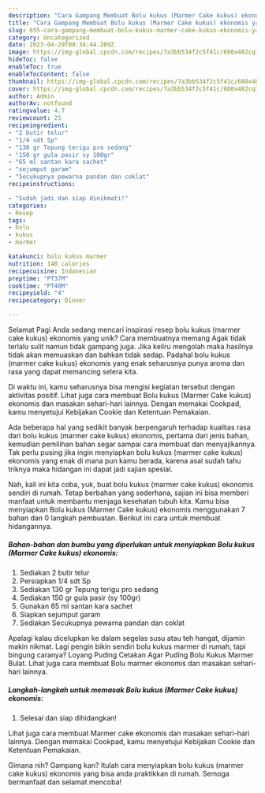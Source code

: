 ```yaml
---
description: "Cara Gampang Membuat Bolu kukus (Marmer Cake kukus) ekonomis yang Enak, Mantap"
title: "Cara Gampang Membuat Bolu kukus (Marmer Cake kukus) ekonomis yang Enak, Mantap"
slug: 655-cara-gampang-membuat-bolu-kukus-marmer-cake-kukus-ekonomis-yang-enak-mantap
category: Uncategorized
date: 2023-04-29T00:34:44.209Z
image: https://img-global.cpcdn.com/recipes/7a3bb534f2c5f41c/680x482cq70/bolu-kukus-marmer-cake-kukus-ekonomis-foto-resep-utama.jpg
hideToc: false
enableToc: true
enableTocContent: false
thumbnail: https://img-global.cpcdn.com/recipes/7a3bb534f2c5f41c/680x482cq70/bolu-kukus-marmer-cake-kukus-ekonomis-foto-resep-utama.jpg
cover: https://img-global.cpcdn.com/recipes/7a3bb534f2c5f41c/680x482cq70/bolu-kukus-marmer-cake-kukus-ekonomis-foto-resep-utama.jpg
author: Admin
authorAv: notfound
ratingvalue: 4.7
reviewcount: 25
recipeingredient:
- "2 butir telur"
- "1/4 sdt Sp"
- "130 gr Tepung terigu pro sedang"
- "150 gr gula pasir sy 100gr"
- "65 ml santan kara sachet"
- "sejumput garam"
- "Secukupnya pewarna pandan dan coklat"
recipeinstructions:

- "Sudah jadi dan siap dinikmati!"
categories:
- Resep
tags:
- bolu
- kukus
- marmer

katakunci: bolu kukus marmer 
nutrition: 140 calories
recipecuisine: Indonesian
preptime: "PT37M"
cooktime: "PT40M"
recipeyield: "4"
recipecategory: Dinner

---
```



Selamat Pagi Anda sedang mencari inspirasi resep bolu kukus (marmer cake kukus) ekonomis yang unik? Cara membuatnya memang Agak tidak terlalu sulit namun tidak gampang juga. Jika keliru mengolah maka hasilnya tidak akan memuaskan dan bahkan tidak sedap. Padahal bolu kukus (marmer cake kukus) ekonomis yang enak seharusnya punya aroma dan rasa yang dapat memancing selera kita.


Di waktu ini, kamu seharusnya bisa mengisi kegiatan tersebut dengan aktivitas positif. Lihat juga cara membuat Bolu kukus (Marmer Cake kukus) ekonomis dan masakan sehari-hari lainnya. Dengan memakai Cookpad, kamu menyetujui Kebijakan Cookie dan Ketentuan Pemakaian.

Ada beberapa hal yang sedikit banyak berpengaruh terhadap kualitas rasa dari bolu kukus (marmer cake kukus) ekonomis, pertama dari jenis bahan, kemudian pemilihan bahan segar sampai cara membuat dan menyajikannya. Tak perlu pusing jika ingin menyiapkan bolu kukus (marmer cake kukus) ekonomis yang enak di mana pun kamu berada, karena asal sudah tahu triknya maka hidangan ini dapat jadi sajian spesial.


Nah, kali ini kita coba, yuk, buat bolu kukus (marmer cake kukus) ekonomis sendiri di rumah. Tetap berbahan yang sederhana, sajian ini bisa memberi manfaat untuk membantu menjaga kesehatan tubuh kita. Kamu bisa menyiapkan Bolu kukus (Marmer Cake kukus) ekonomis menggunakan 7 bahan dan 0 langkah pembuatan. Berikut ini cara untuk membuat hidangannya.

<!--inarticleads1-->

##### Bahan-bahan dan bumbu yang diperlukan untuk menyiapkan Bolu kukus (Marmer Cake kukus) ekonomis:

1. Sediakan 2 butir telur
1. Persiapkan 1/4 sdt Sp
1. Sediakan 130 gr Tepung terigu pro sedang
1. Sediakan 150 gr gula pasir (sy 100gr)
1. Gunakan 65 ml santan kara sachet
1. Siapkan sejumput garam
1. Sediakan Secukupnya pewarna pandan dan coklat


Apalagi kalau dicelupkan ke dalam segelas susu atau teh hangat, dijamin makin nikmat. Lagi pengin bikin sendiri bolu kukus marmer di rumah, tapi bingung caranya? Loyang Puding Cetakan Agar Puding Bolu Kukus Marmer Bulat. Lihat juga cara membuat Bolu marmer ekonomis dan masakan sehari-hari lainnya. 

<!--inarticleads2-->

##### Langkah-langkah untuk memasak Bolu kukus (Marmer Cake kukus) ekonomis:


1. Selesai dan siap dihidangkan!

Lihat juga cara membuat Marmer cake ekonomis dan masakan sehari-hari lainnya. Dengan memakai Cookpad, kamu menyetujui Kebijakan Cookie dan Ketentuan Pemakaian. 

Gimana nih? Gampang kan? Itulah cara menyiapkan bolu kukus (marmer cake kukus) ekonomis yang bisa anda praktikkan di rumah. Semoga bermanfaat dan selamat mencoba!
